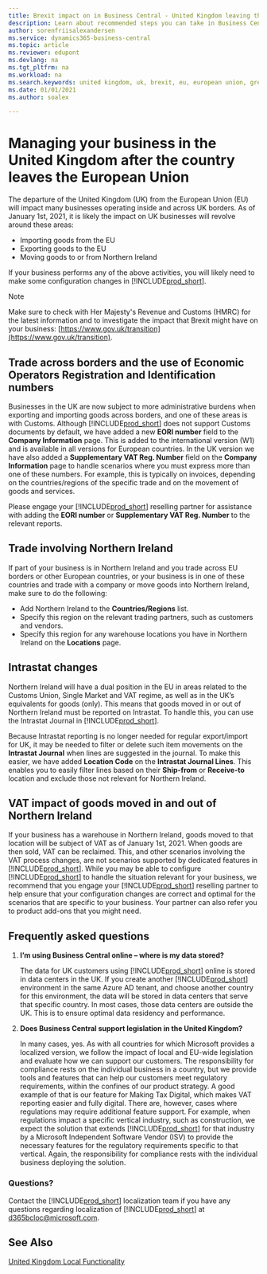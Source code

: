 ```yaml
---
title: Brexit impact on in Business Central - United Kingdom leaving the European Union
description: Learn about recommended steps you can take in Business Central to help manage Brexit and impact after United Kingdom is leaving the European Union.
author: sorenfriisalexandersen
ms.service: dynamics365-business-central
ms.topic: article
ms.reviewer: edupont
ms.devlang: na
ms.tgt_pltfrm: na
ms.workload: na
ms.search.keywords: united kingdom, uk, brexit, eu, european union, great britain, northern ireland
ms.date: 01/01/2021
ms.author: soalex

---
```

# Managing your business in the United Kingdom after the country leaves the European Union

The departure of the United Kingdom (UK) from the European Union (EU) will impact many businesses operating inside and across UK borders. As of January 1st, 2021, it is likely the impact on UK businesses will revolve around these areas:

* Importing goods from the EU
* Exporting goods to the EU
* Moving goods to or from Northern Ireland

If your business performs any of the above activities, you will likely need to make some configuration changes in [!INCLUDE[prod_short](../../includes/prod_short.md)].

> [!NOTE]  
>  Make sure to check with Her Majesty's Revenue and Customs (HMRC) for the latest information and to investigate the impact that Brexit might have on your business: [https://www.gov.uk/transition](https://www.gov.uk/transition).  

## Trade across borders and the use of Economic Operators Registration and Identification numbers 
Businesses in the UK are now subject to more administrative burdens when exporting and importing goods across borders, and one of these areas is with Customs. Although [!INCLUDE[prod_short](../../includes/prod_short.md)] does not support Customs documents by default, we have added a new **EORI number** field to the **Company Information** page. This is added to the international version (W1) and is available in all versions for European countries. In the UK version we have also added a **Supplementary VAT Reg. Number** field on the **Company Information** page to handle scenarios where you must express more than one of these numbers. For example, this is typically on invoices, depending on the countries/regions of the specific trade and on the movement of goods and services.

Please engage your [!INCLUDE[prod_short](../../includes/prod_short.md)] reselling partner for assistance with adding the **EORI number** or **Supplementary VAT Reg. Number** to the relevant reports.  

## Trade involving Northern Ireland
If part of your business is in Northern Ireland and you trade across EU borders or other European countries, or your business is in one of these countries and trade with a company or move goods into Northern Ireland, make sure to do the following:

* Add Northern Ireland to the **Countries/Regions** list.
* Specify this region on the relevant trading partners, such as customers and vendors.
* Specify this region for any warehouse locations you have in Northern Ireland on the **Locations** page.  

##  Intrastat changes
Northern Ireland will have a dual position in the EU in areas related to the Customs Union, Single Market and VAT regime, as well as in the UK’s equivalents for goods (only). This means that goods moved in or out of Northern Ireland must be reported on Intrastat. To handle this, you can use the Intrastat Journal in [!INCLUDE[prod_short](../../includes/prod_short.md)]. 

Because Intrastat reporting is no longer needed for regular export/import for UK, it may be needed to filter or delete such item movements on the **Intrastat Journal** when lines are suggested in the journal. To make this easier, we have added **Location Code** on the **Intrastat Journal Lines**. This enables you to easily filter lines based on their **Ship-from** or **Receive-to** location and exclude those not relevant for Northern Ireland. 

## VAT impact of goods moved in and out of Northern Ireland
If your business has a warehouse in Northern Ireland, goods moved to that location will be subject of VAT as of January 1st, 2021. When goods are then sold, VAT can be reclaimed. This, and other scenarios involving the VAT process changes, are not scenarios supported by dedicated features in [!INCLUDE[prod_short](../../includes/prod_short.md)]. While you may be able to configure [!INCLUDE[prod_short](../../includes/prod_short.md)] to handle the situation relevant for your business, we recommend that you engage your [!INCLUDE[prod_short](../../includes/prod_short.md)] reselling partner to help ensure that your configuration changes are correct and optimal for the scenarios that are specific to your business. Your partner can also refer you to product add-ons that you might need. 

## Frequently asked questions

1. **I’m using Business Central online – where is my data stored?**

    The data for UK customers using [!INCLUDE[prod_short](../../includes/prod_short.md)] online is stored in data centers in the UK. If you create another [!INCLUDE[prod_short](../../includes/prod_short.md)] environment in the same Azure AD tenant, and choose another country for this environment, the data will be stored in data centers that serve that specific country. In most cases, those data centers are outside the UK. This is to ensure optimal data residency and performance.

2. **Does Business Central support legislation in the United Kingdom?**

    In many cases, yes. As with all countries for which Microsoft provides a localized version, we follow the impact of local and EU-wide legislation and evaluate how we can support our customers. The responsibility for compliance rests on the individual business in a country, but we provide tools and features that can help our customers meet regulatory requirements, within the confines of our product strategy. A good example of that is our feature for Making Tax Digital, which makes VAT reporting easier and fully digital. There are, however, cases where regulations may require additional feature support. For example, when regulations impact a specific vertical industry, such as construction, we expect the solution that extends [!INCLUDE[prod_short](../../includes/prod_short.md)] for that industry by a Microsoft Independent Software Vendor (ISV) to provide the necessary features for the regulatory requirements specific to that vertical. Again, the responsibility for compliance rests with the individual business deploying the solution.

### Questions?

Contact the [!INCLUDE[prod_short](../../includes/prod_short.md)] localization team if you have any questions regarding localization of [!INCLUDE[prod_short](../../includes/prod_short.md)] at d365bcloc@microsoft.com.

## See Also

[United Kingdom Local Functionality](united-kingdom-local-functionality.md)  
